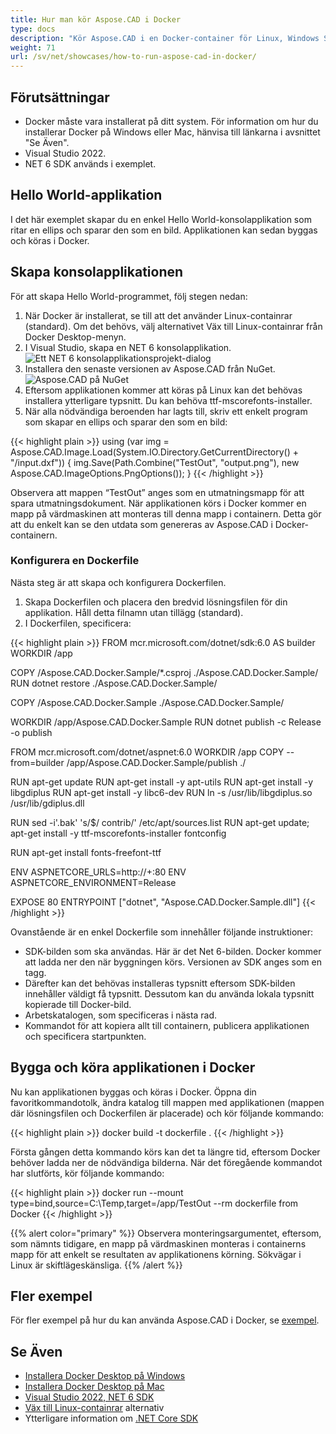 ```yaml
---
title: Hur man kör Aspose.CAD i Docker
type: docs
description: "Kör Aspose.CAD i en Docker-container för Linux, Windows Server och alla operativsystem."
weight: 71
url: /sv/net/showcases/how-to-run-aspose-cad-in-docker/
---
```


## Förutsättningar
- Docker måste vara installerat på ditt system. För information om hur du installerar Docker på Windows eller Mac, hänvisa till länkarna i avsnittet "Se Även".
- Visual Studio 2022.
- NET 6 SDK används i exemplet.

## Hello World-applikation

I det här exemplet skapar du en enkel Hello World-konsolapplikation som ritar en ellips och sparar den som en bild. Applikationen kan sedan byggas och köras i Docker.

## Skapa konsolapplikationen

För att skapa Hello World-programmet, följ stegen nedan:
1. När Docker är installerat, se till att det använder Linux-containrar (standard). Om det behövs, välj alternativet Väx till Linux-containrar från Docker Desktop-menyn.
1. I Visual Studio, skapa en NET 6 konsolapplikation.<br>
![Ett NET 6 konsolapplikationsprojekt-dialog](/_assets/showcases/docker/1.png)<br>
1. Installera den senaste versionen av Aspose.CAD från NuGet.<br>
![Aspose.CAD på NuGet](/_assets/showcases/docker/2.png)<br>
1. Eftersom applikationen kommer att köras på Linux kan det behövas installera ytterligare typsnitt. Du kan behöva ttf-mscorefonts-installer.
1. När alla nödvändiga beroenden har lagts till, skriv ett enkelt program som skapar en ellips och sparar den som en bild:<br>

{{< highlight plain >}}
using (var img = Aspose.CAD.Image.Load(System.IO.Directory.GetCurrentDirectory() + "/input.dxf"))
{
	img.Save(Path.Combine("TestOut", "output.png"), new Aspose.CAD.ImageOptions.PngOptions());
}
{{< /highlight >}}

Observera att mappen “TestOut” anges som en utmatningsmapp för att spara utmatningsdokument. När applikationen körs i Docker kommer en mapp på värdmaskinen att monteras till denna mapp i containern. Detta gör att du enkelt kan se den utdata som genereras av Aspose.CAD i Docker-containern.

### Konfigurera en Dockerfile

 Nästa steg är att skapa och konfigurera Dockerfilen.

1. Skapa Dockerfilen och placera den bredvid lösningsfilen för din applikation. Håll detta filnamn utan tillägg (standard).
1. I Dockerfilen, specificera:

{{< highlight plain >}}
FROM mcr.microsoft.com/dotnet/sdk:6.0 AS builder
WORKDIR /app

COPY /Aspose.CAD.Docker.Sample/*.csproj ./Aspose.CAD.Docker.Sample/
RUN dotnet restore ./Aspose.CAD.Docker.Sample/

COPY /Aspose.CAD.Docker.Sample ./Aspose.CAD.Docker.Sample/

WORKDIR /app/Aspose.CAD.Docker.Sample
RUN dotnet publish -c Release -o publish

FROM mcr.microsoft.com/dotnet/aspnet:6.0
WORKDIR /app
COPY --from=builder /app/Aspose.CAD.Docker.Sample/publish ./

RUN apt-get update
RUN apt-get install -y apt-utils
RUN apt-get install -y libgdiplus
RUN apt-get install -y libc6-dev 
RUN ln -s /usr/lib/libgdiplus.so /usr/lib/gdiplus.dll

RUN sed -i'.bak' 's/$/ contrib/' /etc/apt/sources.list
RUN apt-get update; apt-get install -y ttf-mscorefonts-installer fontconfig

RUN apt-get install fonts-freefont-ttf

ENV ASPNETCORE_URLS=http://+:80
ENV ASPNETCORE_ENVIRONMENT=Release

EXPOSE 80
ENTRYPOINT ["dotnet", "Aspose.CAD.Docker.Sample.dll"]
{{< /highlight >}}

 Ovanstående är en enkel Dockerfile som innehåller följande instruktioner:

- SDK-bilden som ska användas. Här är det Net 6-bilden. Docker kommer att ladda ner den när byggningen körs. Versionen av SDK anges som en tagg.
- Därefter kan det behövas installeras typsnitt eftersom SDK-bilden innehåller väldigt få typsnitt. Dessutom kan du använda lokala typsnitt kopierade till Docker-bild.
- Arbetskatalogen, som specificeras i nästa rad.
- Kommandot för att kopiera allt till containern, publicera applikationen och specificera startpunkten.


## Bygga och köra applikationen i Docker
 
 Nu kan applikationen byggas och köras i Docker. Öppna din favoritkommandotolk, ändra katalog till mappen med applikationen (mappen där lösningsfilen och Dockerfilen är placerade) och kör följande kommando:

{{< highlight plain >}}
docker build -t dockerfile .
{{< /highlight >}}

 Första gången detta kommando körs kan det ta längre tid, eftersom Docker behöver ladda ner de nödvändiga bilderna. När det föregående kommandot har slutförts, kör följande kommando:

{{< highlight plain >}}
docker run --mount type=bind,source=C:\Temp,target=/app/TestOut --rm dockerfile from Docker
{{< /highlight >}}

{{% alert color="primary" %}} 
Observera monteringsargumentet, eftersom, som nämnts tidigare, en mapp på värdmaskinen monteras i containerns mapp för att enkelt se resultaten av applikationens körning. Sökvägar i Linux är skiftlägeskänsliga.
{{% /alert %}}

## Fler exempel

För fler exempel på hur du kan använda Aspose.CAD i Docker, se [exempel](https://github.com/aspose-cad/Aspose.CAD-Documentation).


## Se Även

- [Installera Docker Desktop på Windows](https://docs.docker.com/docker-for-windows/install/)
- [Installera Docker Desktop på Mac](https://docs.docker.com/docker-for-mac/install/)
- [Visual Studio 2022, NET 6 SDK](https://docs.microsoft.com/en-us/dotnet/core/install/windows?tabs=net60#dependencies)
- [Väx till Linux-containrar](https://docs.docker.com/docker-for-windows/#switch-between-windows-and-linux-containers) alternativ
- Ytterligare information om [.NET Core SDK](https://hub.docker.com/_/microsoft-dotnet-sdk)
